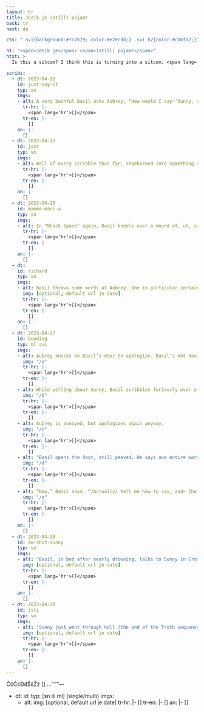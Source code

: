 ```yaml
---
layout: hr
title: Jezik je (still) pojam!
back: tr
next: da

css: ".svi{background:#7c7b79; color:#e2ecdd;} .svi h2{color:#cbbfa2;}"

h1: "<span>Jezik je</span> <span>(still) pojam!</span>"
htxt: >-
  Is this a sitcom? I think this is turning into a sitcom. <span lang='hr'>Imam *odlično vrijeme*.</span> <br><s>[images temporarily broken so I remember to add alt text :V]</s> [DONE just double check s awake ovi. isto tako change url (i commit ONLY that, misliiim that keeps commit history intact?)]

scribs:
  - dt: 2023-04-12
    id: just-say-it
    typ: sn
    imgs:
    - alt: A very bashful Basil asks Aubrey, “How would I say—‘Sunny, you’re my entire world! I love you so much!’ Aubrey stares at him, then answers. Basil recognizes a word, and not for the better; Aubrey bonks him on the head.”
      tr-hr: |-
        <span lang='hr'>[]</span>
      tr-en: |-
        []
    an: |-
      []
  - dt: 2023-04-13
    id: jazz
    typ: sn
    imgs:
    - alt: Wall of every scribble thus far, shoehorned into something resembling a chronology.
      tr-hr: |-
        <span lang='hr'>[]</span>
      tr-en: |-
        []
    an: |-
      []
  - dt: 2023-04-18
    id: mamma-mari-a
    typ: sn
    imgs:
    - alt: In “Black Space” again, Basil kneels over a mound of, uh, something round and stringy, with a fork sticking out. Captioned, among other text, “Ghosts(a) Past(a) LOL”
      tr-hr: |-
        <span lang='hr'>[]</span>
      tr-en: |-
        []
    an: |-
      []
  - dt: 
    id: richard
    typ: sn
    imgs:
    - alt: Basil throws some words at Aubrey. One in particular certainly gets her attention.
      img: [optional, default url je date]
      tr-hr: |-
        <span lang='hr'>[]</span>
      tr-en: |-
        []
    an: |-
      []
  - dt: 2023-04-27
    id: bonding
    typ: ml svi
    imgs:
    - alt: Aubrey knocks on Basil’s door to apologize. Basil’s not having it.
      img: "/a"
      tr-hr: |-
        <span lang='hr'>[]</span>
      tr-en: |-
        []
    - alt: While yelling about Sunny, Basil scribbles furiously over a language notebook. One word from the anime power-up sentence is wrong; over a perfectly nice caption about how impessed Sunny would be, Basil writes, “Why is Aubrey (still) so mean to me?!”
      img: "/b"
      tr-hr: |-
        <span lang='hr'>[]</span>
      tr-en: |-
        []
    - alt: Aubrey is annoyed, but apologizes again anyway.
      img: "/c"
      tr-hr: |-
        <span lang='hr'>[]</span>
      tr-en: |-
        []
    - alt: "Basil opens the door, still peeved. He says one entire word:"
      img: "/d"
      tr-hr: |-
        <span lang='hr'>[]</span>
      tr-en: |-
        []
    - alt: “Now,” Basil says. “/Actually/ tell me how to say, and— [he echoes what Aubrey said earlier].” Aubrey mutters, mildly exasparated; he’s holding a paper with a heart on it….
      img: "/e"
      tr-hr: |-
        <span lang='hr'>[]</span>
      tr-en: |-
        []
    an: |-
      []
  - dt: 2023-04-29
    id: aw-shit-sunny
    typ: sn
    imgs:
    - alt: "Basil, in bed after nearly drowning, talks to Sunny in Croatian. Kel whispers: “Psst. Why is Basil speaking Russian?”, which earns him a flat “/Kel./” from Hero."
      img: [optional, default url je date]
      tr-hr: |-
        <span lang='hr'>[]</span>
      tr-en: |-
        []
    an: |-
      []
  - dt: 2023-04-30
    id: isti
    typ: sn
    imgs:
    - alt: "Sunny just went through hell (the end of the Truth sequence). He holds a polaroid. Written on the back is the following, signed by Basil (with a heart):"
      img: [optional, default url je date]
      tr-hr: |-
        <span lang='hr'>[]</span>
      tr-en: |-
        []
    an: |-
      []
---
```

ČčĆćĐđŠšŽž
<span lang='hr'>[]</span>
…‘’“”—

  - dt: 
    id: 
    typ: [sn ili ml] (single/multi)
    imgs:
    - alt: 
      img: [optional, default url je date]
      tr-hr: |-
        <span lang='hr'>[]</span>
      tr-en: |-
        []
    an: |-
      []
